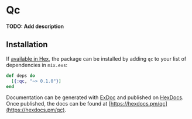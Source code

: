 # Qc

**TODO: Add description**

## Installation

If [available in Hex](https://hex.pm/docs/publish), the package can be installed
by adding `qc` to your list of dependencies in `mix.exs`:

```elixir
def deps do
  [{:qc, "~> 0.1.0"}]
end
```

Documentation can be generated with [ExDoc](https://github.com/elixir-lang/ex_doc)
and published on [HexDocs](https://hexdocs.pm). Once published, the docs can
be found at [https://hexdocs.pm/qc](https://hexdocs.pm/qc).

